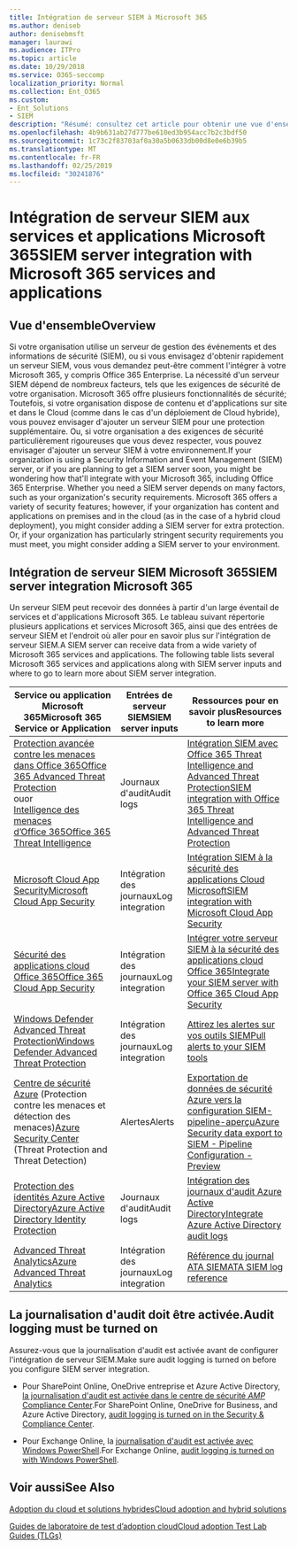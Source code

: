 ```yaml
---
title: Intégration de serveur SIEM à Microsoft 365
ms.author: deniseb
author: denisebmsft
manager: laurawi
ms.audience: ITPro
ms.topic: article
ms.date: 10/29/2018
ms.service: O365-seccomp
localization_priority: Normal
ms.collection: Ent_O365
ms.custom:
- Ent_Solutions
- SIEM
description: "Résumé: consultez cet article pour obtenir une vue d'ensemble de l'intégration de serveur SIEM à Microsoft 365."
ms.openlocfilehash: 4b9b631ab27d777be610ed3b954acc7b2c3bdf50
ms.sourcegitcommit: 1c73c2f83703af0a30a5b0633db00d8e0e6b39b5
ms.translationtype: MT
ms.contentlocale: fr-FR
ms.lasthandoff: 02/25/2019
ms.locfileid: "30241876"
---
```

# <a name="siem-server-integration-with-microsoft-365-services-and-applications"></a><span data-ttu-id="cd2d0-103">Intégration de serveur SIEM aux services et applications Microsoft 365</span><span class="sxs-lookup"><span data-stu-id="cd2d0-103">SIEM server integration with Microsoft 365 services and applications</span></span>

## <a name="overview"></a><span data-ttu-id="cd2d0-104">Vue d'ensemble</span><span class="sxs-lookup"><span data-stu-id="cd2d0-104">Overview</span></span>

<span data-ttu-id="cd2d0-p101">Si votre organisation utilise un serveur de gestion des événements et des informations de sécurité (SIEM), ou si vous envisagez d'obtenir rapidement un serveur SIEM, vous vous demandez peut-être comment l'intégrer à votre Microsoft 365, y compris Office 365 Enterprise. La nécessité d'un serveur SIEM dépend de nombreux facteurs, tels que les exigences de sécurité de votre organisation. Microsoft 365 offre plusieurs fonctionnalités de sécurité; Toutefois, si votre organisation dispose de contenu et d'applications sur site et dans le Cloud (comme dans le cas d'un déploiement de Cloud hybride), vous pouvez envisager d'ajouter un serveur SIEM pour une protection supplémentaire. Ou, si votre organisation a des exigences de sécurité particulièrement rigoureuses que vous devez respecter, vous pouvez envisager d'ajouter un serveur SIEM à votre environnement.</span><span class="sxs-lookup"><span data-stu-id="cd2d0-p101">If your organization is using a Security Information and Event Management (SIEM) server, or if you are planning to get a SIEM server soon, you might be wondering how that'll integrate with your Microsoft 365, including Office 365 Enterprise. Whether you need a SIEM server depends on many factors, such as your organization's security requirements. Microsoft 365 offers a variety of security features; however, if your organization has content and applications on premises and in the cloud (as in the case of a hybrid cloud deployment), you might consider adding a SIEM server for extra protection. Or, if your organization has particularly stringent security requirements you must meet, you might consider adding a SIEM server to your environment.</span></span>

## <a name="siem-server-integration-microsoft-365"></a><span data-ttu-id="cd2d0-109">Intégration de serveur SIEM Microsoft 365</span><span class="sxs-lookup"><span data-stu-id="cd2d0-109">SIEM server integration Microsoft 365</span></span>

<span data-ttu-id="cd2d0-p102">Un serveur SIEM peut recevoir des données à partir d'un large éventail de services et d'applications Microsoft 365. Le tableau suivant répertorie plusieurs applications et services Microsoft 365, ainsi que des entrées de serveur SIEM et l'endroit où aller pour en savoir plus sur l'intégration de serveur SIEM.</span><span class="sxs-lookup"><span data-stu-id="cd2d0-p102">A SIEM server can receive data from a wide variety of Microsoft 365 services and applications. The following table lists several Microsoft 365 services and applications along with SIEM server inputs and where to go to learn more about SIEM server integration.</span></span> 

| <span data-ttu-id="cd2d0-112">Service ou application Microsoft 365</span><span class="sxs-lookup"><span data-stu-id="cd2d0-112">Microsoft 365 Service or Application</span></span> | <span data-ttu-id="cd2d0-113">Entrées de serveur SIEM</span><span class="sxs-lookup"><span data-stu-id="cd2d0-113">SIEM server inputs</span></span> | <span data-ttu-id="cd2d0-114">Ressources pour en savoir plus</span><span class="sxs-lookup"><span data-stu-id="cd2d0-114">Resources to learn more</span></span> |
| --- | --- | --- |
| [<span data-ttu-id="cd2d0-115">Protection avancée contre les menaces dans Office 365</span><span class="sxs-lookup"><span data-stu-id="cd2d0-115">Office 365 Advanced Threat Protection</span></span>](office-365-atp.md) <br/>   <span data-ttu-id="cd2d0-116">ou</span><span class="sxs-lookup"><span data-stu-id="cd2d0-116">or</span></span>   <br/>[<span data-ttu-id="cd2d0-117">Intelligence des menaces d’Office 365</span><span class="sxs-lookup"><span data-stu-id="cd2d0-117">Office 365 Threat Intelligence</span></span>](office-365-ti.md) | <span data-ttu-id="cd2d0-118">Journaux d'audit</span><span class="sxs-lookup"><span data-stu-id="cd2d0-118">Audit logs</span></span> | [<span data-ttu-id="cd2d0-119">Intégration SIEM avec Office 365 Threat Intelligence and Advanced Threat Protection</span><span class="sxs-lookup"><span data-stu-id="cd2d0-119">SIEM integration with Office 365 Threat Intelligence and Advanced Threat Protection</span></span>](siem-integration-with-office-365-ti.md) |
| [<span data-ttu-id="cd2d0-120">Microsoft Cloud App Security</span><span class="sxs-lookup"><span data-stu-id="cd2d0-120">Microsoft Cloud App Security</span></span>](https://docs.microsoft.com/cloud-app-security/what-is-cloud-app-security) | <span data-ttu-id="cd2d0-121">Intégration des journaux</span><span class="sxs-lookup"><span data-stu-id="cd2d0-121">Log integration</span></span> | [<span data-ttu-id="cd2d0-122">Intégration SIEM à la sécurité des applications Cloud Microsoft</span><span class="sxs-lookup"><span data-stu-id="cd2d0-122">SIEM integration with Microsoft Cloud App Security</span></span>](https://docs.microsoft.com/cloud-app-security/siem) |
| [<span data-ttu-id="cd2d0-123">Sécurité des applications cloud Office 365</span><span class="sxs-lookup"><span data-stu-id="cd2d0-123">Office 365 Cloud App Security</span></span>](office-365-cas-overview.md) | <span data-ttu-id="cd2d0-124">Intégration des journaux</span><span class="sxs-lookup"><span data-stu-id="cd2d0-124">Log integration</span></span> | [<span data-ttu-id="cd2d0-125">Intégrer votre serveur SIEM à la sécurité des applications cloud Office 365</span><span class="sxs-lookup"><span data-stu-id="cd2d0-125">Integrate your SIEM server with Office 365 Cloud App Security</span></span>](integrate-your-siem-server-with-office-365-cas.md) |
| [<span data-ttu-id="cd2d0-126">Windows Defender Advanced Threat Protection</span><span class="sxs-lookup"><span data-stu-id="cd2d0-126">Windows Defender Advanced Threat Protection</span></span>](https://docs.microsoft.com/windows/security/threat-protection/) | <span data-ttu-id="cd2d0-127">Intégration des journaux</span><span class="sxs-lookup"><span data-stu-id="cd2d0-127">Log integration</span></span> | [<span data-ttu-id="cd2d0-128">Attirez les alertes sur vos outils SIEM</span><span class="sxs-lookup"><span data-stu-id="cd2d0-128">Pull alerts to your SIEM tools</span></span>](https://docs.microsoft.com/windows/security/threat-protection/windows-defender-atp/configure-siem-windows-defender-advanced-threat-protection) |
| <span data-ttu-id="cd2d0-129">[Centre de sécurité Azure](https://docs.microsoft.com/azure/security-center/security-center-intro) (Protection contre les menaces et détection des menaces)</span><span class="sxs-lookup"><span data-stu-id="cd2d0-129">[Azure Security Center](https://docs.microsoft.com/azure/security-center/security-center-intro) (Threat Protection and Threat Detection)</span></span> | <span data-ttu-id="cd2d0-130">Alertes</span><span class="sxs-lookup"><span data-stu-id="cd2d0-130">Alerts</span></span> | [<span data-ttu-id="cd2d0-131">Exportation de données de sécurité Azure vers la configuration SIEM-pipeline-aperçu</span><span class="sxs-lookup"><span data-stu-id="cd2d0-131">Azure Security data export to SIEM - Pipeline Configuration - Preview</span></span>](https://docs.microsoft.com/azure/security-center/security-center-export-data-to-siem) |
| [<span data-ttu-id="cd2d0-132">Protection des identités Azure Active Directory</span><span class="sxs-lookup"><span data-stu-id="cd2d0-132">Azure Active Directory Identity Protection</span></span>](https://docs.microsoft.com/azure/active-directory/identity-protection/overview) | <span data-ttu-id="cd2d0-133">Journaux d'audit</span><span class="sxs-lookup"><span data-stu-id="cd2d0-133">Audit logs</span></span> | [<span data-ttu-id="cd2d0-134">Intégration des journaux d'audit Azure Active Directory</span><span class="sxs-lookup"><span data-stu-id="cd2d0-134">Integrate Azure Active Directory audit logs</span></span>](https://docs.microsoft.com/azure/security/security-azure-log-integration-ad) |
| [<span data-ttu-id="cd2d0-135">Advanced Threat Analytics</span><span class="sxs-lookup"><span data-stu-id="cd2d0-135">Azure Advanced Threat Analytics</span></span>](https://docs.microsoft.com/azure/security/azure-threat-detection) | <span data-ttu-id="cd2d0-136">Intégration des journaux</span><span class="sxs-lookup"><span data-stu-id="cd2d0-136">Log integration</span></span> | [<span data-ttu-id="cd2d0-137">Référence du journal ATA SIEM</span><span class="sxs-lookup"><span data-stu-id="cd2d0-137">ATA SIEM log reference</span></span>](https://docs.microsoft.com/advanced-threat-analytics/cef-format-sa) |

## <a name="audit-logging-must-be-turned-on"></a><span data-ttu-id="cd2d0-138">La journalisation d'audit doit être activée.</span><span class="sxs-lookup"><span data-stu-id="cd2d0-138">Audit logging must be turned on</span></span>

<span data-ttu-id="cd2d0-139">Assurez-vous que la journalisation d'audit est activée avant de configurer l'intégration de serveur SIEM.</span><span class="sxs-lookup"><span data-stu-id="cd2d0-139">Make sure audit logging is turned on before you configure SIEM server integration.</span></span> 

- <span data-ttu-id="cd2d0-140">Pour SharePoint Online, OneDrive entreprise et Azure Active Directory, [la journalisation d'audit est activée dans le centre de sécurité _AMP_ Compliance Center](https://docs.microsoft.com/office365/securitycompliance/turn-audit-log-search-on-or-off).</span><span class="sxs-lookup"><span data-stu-id="cd2d0-140">For SharePoint Online, OneDrive for Business, and Azure Active Directory, [audit logging is turned on in the Security & Compliance Center](https://docs.microsoft.com/office365/securitycompliance/turn-audit-log-search-on-or-off).</span></span>

- <span data-ttu-id="cd2d0-141">Pour Exchange Online, la [journalisation d'audit est activée avec Windows PowerShell](https://docs.microsoft.com/office365/securitycompliance/enable-mailbox-auditing).</span><span class="sxs-lookup"><span data-stu-id="cd2d0-141">For Exchange Online, [audit logging is turned on with Windows PowerShell](https://docs.microsoft.com/office365/securitycompliance/enable-mailbox-auditing).</span></span>
 
## <a name="see-also"></a><span data-ttu-id="cd2d0-142">Voir aussi</span><span class="sxs-lookup"><span data-stu-id="cd2d0-142">See Also</span></span>

[<span data-ttu-id="cd2d0-143">Adoption du cloud et solutions hybrides</span><span class="sxs-lookup"><span data-stu-id="cd2d0-143">Cloud adoption and hybrid solutions</span></span>](https://docs.microsoft.com/office365/enterprise/cloud-adoption-and-hybrid-solutions)
  
[<span data-ttu-id="cd2d0-144">Guides de laboratoire de test d’adoption cloud</span><span class="sxs-lookup"><span data-stu-id="cd2d0-144">Cloud adoption Test Lab Guides (TLGs)</span></span>](https://docs.microsoft.com/office365/enterprise/cloud-adoption-test-lab-guides-tlgs)


